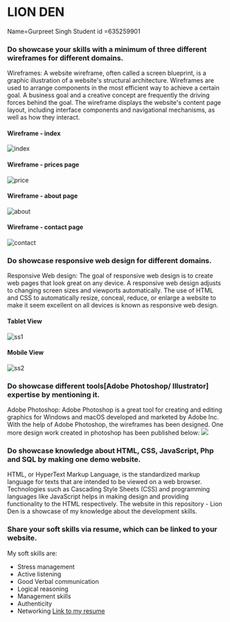 # LION DEN
Name=Gurpreet Singh
Student id =635259901

### Do showcase your skills with a minimum of three different wireframes for different domains.

Wireframes: A website wireframe, often called a screen blueprint, is a graphic illustration of a website's structural architecture. Wireframes are used to arrange components in the most efficient way to achieve a certain goal. A business goal and a creative concept are frequently the driving forces behind the goal. The wireframe displays the website's content page layout, including interface components and navigational mechanisms, as well as how they interact.

#### Wireframe - index
![index](/index.jpg)

#### Wireframe - prices page
![price](/prices.jpg)

#### Wireframe - about page
![about](/about.jpg)

#### Wireframe - contact page
![contact](/contact.jpg)

### Do showcase responsive web design for different domains.

Responsive Web design: The goal of responsive web design is to create web pages that look great on any device. A responsive web design adjusts to changing screen sizes and viewports automatically. The use of HTML and CSS to automatically resize, conceal, reduce, or enlarge a website to make it seem excellent on all devices is known as responsive web design.

#### Tablet View
![ss1](/screenshot1.JPG)

#### Mobile View
![ss2](/screenshot2.JPG)

### Do showcase different tools[Adobe Photoshop/ Illustrator] expertise by mentioning it.
Adobe Photoshop: Adobe Photoshop is a great tool for creating and editing graphics for Windows and macOS developed and marketed by Adobe Inc.
With the help of Adobe Photoshop, the wireframes has been designed. One more design work created in photoshop has been published below: ![](design.jpeg)

### Do showcase knowledge about HTML, CSS, JavaScript, Php and SQL by making one demo website.
HTML, or HyperText Markup Language, is the standardized markup language for texts that are intended to be viewed on a web browser. Technologies such as Cascading Style Sheets (CSS) and programming languages like JavaScript helps in making design and providing functionality to the HTML respectively.
The website in this repository - Lion Den is a showcase of my knowledge about the development skills.


### Share your soft skills via resume, which can be linked to your website.
My soft skills are:
- Stress management
- Active listening
- Good Verbal communication
- Logical reasoning
- Management skills
- Authenticity
- Networking
[Link to my resume](https://github.com/luckjossan/lion-den/blob/main/Soft%20skills%20resume.pdf)
